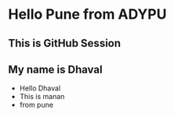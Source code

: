 # Hello Pune from ADYPU

## This is GitHub Session
## My name is Dhaval
- Hello Dhaval 
- This is manan
- from pune
